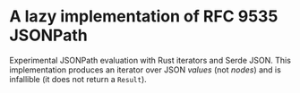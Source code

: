 # A lazy implementation of RFC 9535 JSONPath

Experimental JSONPath evaluation with Rust iterators and Serde JSON. This implementation produces an iterator over JSON _values_ (not _nodes_) and is infallible (it does not return a `Result`).

